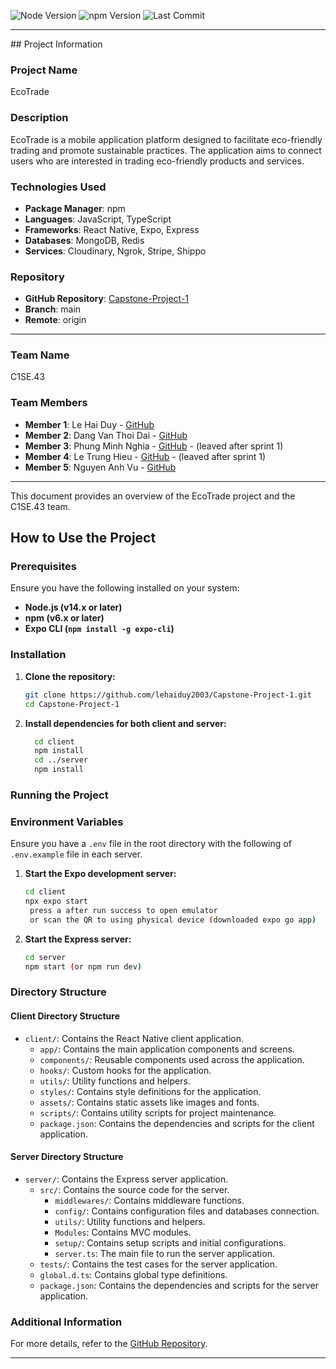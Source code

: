 ![Node Version](https://img.shields.io/badge/node-%3E%3D14.0.0-brightgreen)
![npm Version](https://img.shields.io/badge/npm-%3E%3D6.0.0-brightgreen)
![Last Commit](https://img.shields.io/github/last-commit/lehaiduy2003/Capstone-Project-1)

<hr/>
## Project Information

### Project Name

EcoTrade

### Description

EcoTrade is a mobile application platform designed to facilitate eco-friendly trading and promote sustainable practices.
The application aims to connect users who are interested in trading eco-friendly products and services.

### Technologies Used

- **Package Manager**: npm
- **Languages**: JavaScript, TypeScript
- **Frameworks**: React Native, Expo, Express
- **Databases**: MongoDB, Redis
- **Services**: Cloudinary, Ngrok, Stripe, Shippo

### Repository

- **GitHub Repository**: [Capstone-Project-1](https://github.com/lehaiduy2003/Capstone-Project-1)
- **Branch**: main
- **Remote**: origin

<hr/>

### Team Name

C1SE.43

### Team Members

- **Member 1**: Le Hai Duy - [GitHub](https://github.com/lehaiduy2003)
- **Member 2**: Dang Van Thoi Dai - [GitHub](https://github.com/thoidai12234556)
- **Member 3**: Phung Minh Nghia - [GitHub](https://github.com/phungminhnghia) - (leaved after sprint 1)
- **Member 4**: Le Trung Hieu - [GitHub](https://github.com/trhieu2310) - (leaved after sprint 1)
- **Member 5**: Nguyen Anh Vu - [GitHub](https://github.com/vunguyenDev92)

<hr/>
This document provides an overview of the EcoTrade project and the C1SE.43 team.

## How to Use the Project

### Prerequisites

Ensure you have the following installed on your system:

- **Node.js (v14.x or later)**
- **npm (v6.x or later)**
- **Expo CLI (`npm install -g expo-cli`)**

### Installation

1. **Clone the repository:**
    ```sh
    git clone https://github.com/lehaiduy2003/Capstone-Project-1.git
    cd Capstone-Project-1
    ```

2. **Install dependencies for both client and server:**
    ```sh
      cd client
      npm install
      cd ../server
      npm install
    ```

### Running the Project

### Environment Variables

Ensure you have a `.env` file in the root directory with the following of `.env.example` file in each server.

1. **Start the Expo development server:**
   ```sh
   cd client
   npx expo start
    press a after run success to open emulator
    or scan the QR to using physical device (downloaded expo go app)
   ```

2. **Start the Express server:**
   ```sh
   cd server
   npm start (or npm run dev)
   ```

### Directory Structure

#### Client Directory Structure

- `client/`: Contains the React Native client application.
    - `app/`: Contains the main application components and screens.
    - `components/`: Reusable components used across the application.
    - `hooks/`: Custom hooks for the application.
    - `utils/`: Utility functions and helpers.
    - `styles/`: Contains style definitions for the application.
    - `assets/`: Contains static assets like images and fonts.
    - `scripts/`: Contains utility scripts for project maintenance.
    - `package.json`: Contains the dependencies and scripts for the client application.

#### Server Directory Structure

- `server/`: Contains the Express server application.
    - `src/`: Contains the source code for the server.
        - `middlewares/`: Contains middleware functions.
        - `config/`: Contains configuration files and databases connection.
        - `utils/`: Utility functions and helpers.
        - `Modules`: Contains MVC modules.
        - `setup/`: Contains setup scripts and initial configurations.
        - `server.ts`: The main file to run the server application.
    - `tests/`: Contains the test cases for the server application.
    - `global.d.ts`: Contains global type definitions.
    - `package.json`: Contains the dependencies and scripts for the server application.

### Additional Information

For more details, refer to the [GitHub Repository](https://github.com/lehaiduy2003/Capstone-Project-1).

<hr/>
